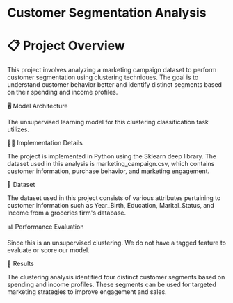 # Customer Segmentation Analysis

# 📋 Project Overview

This project involves analyzing a marketing campaign dataset to perform customer segmentation using clustering techniques. The goal is to understand customer behavior better and identify distinct segments based on their spending and income profiles.

🖥️ Model Architecture

The unsupervised learning model for this clustering classification task utilizes.

🧑‍💻 Implementation Details

The project is implemented in Python using the Sklearn deep library. The dataset used in this analysis is marketing_campaign.csv, which contains customer information, purchase behavior, and marketing engagement.

📂 Dataset

The dataset used in this project consists of various attributes pertaining to customer information such as Year_Birth, Education, Marital_Status, and Income from a groceries firm's database.

📊 Performance Evaluation

Since this is an unsupervised clustering. We do not have a tagged feature to evaluate or score our model. 

🚀 Results

The clustering analysis identified four distinct customer segments based on spending and income profiles. These segments can be used for targeted marketing strategies to improve engagement and sales.
